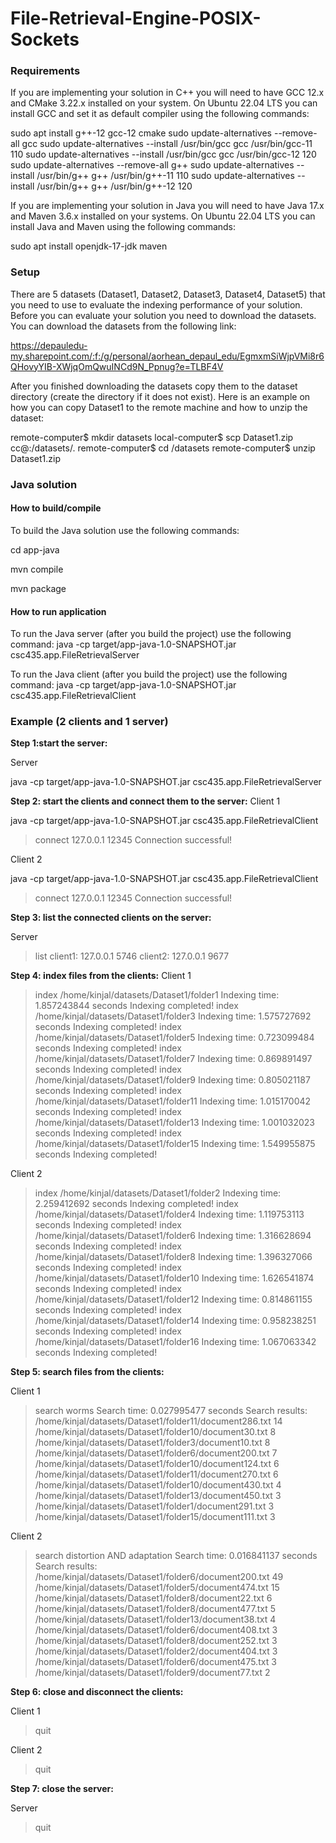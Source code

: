 # File-Retrieval-Engine-POSIX-Sockets

### Requirements

If you are implementing your solution in C++ you will need to have GCC 12.x and CMake 3.22.x installed on your system.
On Ubuntu 22.04 LTS you can install GCC and set it as default compiler using the following commands:


sudo apt install g++-12 gcc-12 cmake
sudo update-alternatives --remove-all gcc
sudo update-alternatives --install /usr/bin/gcc gcc /usr/bin/gcc-11 110
sudo update-alternatives --install /usr/bin/gcc gcc /usr/bin/gcc-12 120
sudo update-alternatives --remove-all g++
sudo update-alternatives --install /usr/bin/g++ g++ /usr/bin/g++-11 110
sudo update-alternatives --install /usr/bin/g++ g++ /usr/bin/g++-12 120


If you are implementing your solution in Java you will need to have Java 17.x and Maven 3.6.x installed on your systems.
On Ubuntu 22.04 LTS you can install Java and Maven using the following commands:


sudo apt install openjdk-17-jdk maven



### Setup

There are 5 datasets (Dataset1, Dataset2, Dataset3, Dataset4, Dataset5) that you need to use to evaluate the indexing performance of your solution.
Before you can evaluate your solution you need to download the datasets. You can download the datasets from the following link:

https://depauledu-my.sharepoint.com/:f:/g/personal/aorhean_depaul_edu/EgmxmSiWjpVMi8r6QHovyYIB-XWjqOmQwuINCd9N_Ppnug?e=TLBF4V

After you finished downloading the datasets copy them to the dataset directory (create the directory if it does not exist).
Here is an example on how you can copy Dataset1 to the remote machine and how to unzip the dataset:


remote-computer$ mkdir datasets
local-computer$ scp Dataset1.zip cc@<remote-ip>:<path-to-repo>/datasets/.
remote-computer$ cd <path-to-repo>/datasets
remote-computer$ unzip Dataset1.zip


### Java solution
#### How to build/compile

To build the Java solution use the following commands:

cd app-java

mvn compile

mvn package


#### How to run application

To run the Java server (after you build the project) use the following command:
java -cp target/app-java-1.0-SNAPSHOT.jar csc435.app.FileRetrievalServer <port>



To run the Java client (after you build the project) use the following command:
java -cp target/app-java-1.0-SNAPSHOT.jar csc435.app.FileRetrievalClient


### Example (2 clients and 1 server)

**Step 1:start the server:**

Server

java -cp target/app-java-1.0-SNAPSHOT.jar csc435.app.FileRetrievalServer
>

**Step 2: start the clients and connect them to the server:**
Client 1

java -cp target/app-java-1.0-SNAPSHOT.jar csc435.app.FileRetrievalClient
> connect 127.0.0.1 12345
Connection successful!


Client 2

java -cp target/app-java-1.0-SNAPSHOT.jar csc435.app.FileRetrievalClient
> connect 127.0.0.1 12345
Connection successful!


**Step 3: list the connected clients on the server:**

Server
> list
client1: 127.0.0.1 5746
client2: 127.0.0.1 9677


**Step 4: index files from the clients:**
Client 1

> index /home/kinjal/datasets/Dataset1/folder1
Indexing time: 1.857243844 seconds
Indexing completed!
> index /home/kinjal/datasets/Dataset1/folder3
Indexing time: 1.575727692 seconds
Indexing completed!
> index /home/kinjal/datasets/Dataset1/folder5
Indexing time: 0.723099484 seconds
Indexing completed!
> index /home/kinjal/datasets/Dataset1/folder7
Indexing time: 0.869891497 seconds
Indexing completed!
> index /home/kinjal/datasets/Dataset1/folder9
Indexing time: 0.805021187 seconds
Indexing completed!
> index /home/kinjal/datasets/Dataset1/folder11
Indexing time: 1.015170042 seconds
Indexing completed!
> index /home/kinjal/datasets/Dataset1/folder13
Indexing time: 1.001032023 seconds
Indexing completed!
> index /home/kinjal/datasets/Dataset1/folder15
Indexing time: 1.549955875 seconds
Indexing completed!



Client 2

> index /home/kinjal/datasets/Dataset1/folder2
Indexing time: 2.259412692 seconds
Indexing completed!
> index /home/kinjal/datasets/Dataset1/folder4
Indexing time: 1.119753113 seconds
Indexing completed!
> index /home/kinjal/datasets/Dataset1/folder6
Indexing time: 1.316628694 seconds
Indexing completed!
> index /home/kinjal/datasets/Dataset1/folder8
Indexing time: 1.396327066 seconds
Indexing completed!
> index /home/kinjal/datasets/Dataset1/folder10
Indexing time: 1.626541874 seconds
Indexing completed!
> index /home/kinjal/datasets/Dataset1/folder12
Indexing time: 0.814861155 seconds
Indexing completed!
> index /home/kinjal/datasets/Dataset1/folder14
Indexing time: 0.958238251 seconds
Indexing completed!
> index /home/kinjal/datasets/Dataset1/folder16
Indexing time: 1.067063342 seconds
Indexing completed!



**Step 5: search files from the clients:**

Client 1

> search worms
Search time: 0.027995477 seconds
Search results: /home/kinjal/datasets/Dataset1/folder11/document286.txt 14
/home/kinjal/datasets/Dataset1/folder10/document30.txt 8
/home/kinjal/datasets/Dataset1/folder3/document10.txt 8
/home/kinjal/datasets/Dataset1/folder6/document200.txt 7
/home/kinjal/datasets/Dataset1/folder10/document124.txt 6
/home/kinjal/datasets/Dataset1/folder11/document270.txt 6
/home/kinjal/datasets/Dataset1/folder10/document430.txt 4
/home/kinjal/datasets/Dataset1/folder13/document450.txt 3
/home/kinjal/datasets/Dataset1/folder1/document291.txt 3
/home/kinjal/datasets/Dataset1/folder15/document111.txt 3


Client 2

> search distortion AND adaptation
Search time: 0.016841137 seconds
Search results: /home/kinjal/datasets/Dataset1/folder6/document200.txt 49
/home/kinjal/datasets/Dataset1/folder5/document474.txt 15
/home/kinjal/datasets/Dataset1/folder8/document22.txt 6
/home/kinjal/datasets/Dataset1/folder8/document477.txt 5
/home/kinjal/datasets/Dataset1/folder13/document38.txt 4
/home/kinjal/datasets/Dataset1/folder6/document408.txt 3
/home/kinjal/datasets/Dataset1/folder8/document252.txt 3
/home/kinjal/datasets/Dataset1/folder2/document404.txt 3
/home/kinjal/datasets/Dataset1/folder6/document475.txt 3
/home/kinjal/datasets/Dataset1/folder9/document77.txt 2



**Step 6: close and disconnect the clients:**

Client 1
> quit

Client 2
> quit

**Step 7: close the server:**

Server
> quit
